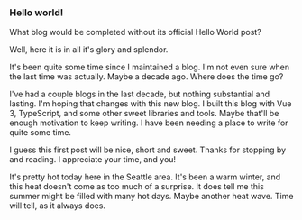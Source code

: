 ### Hello world!
What blog would be completed without its official Hello World post?

Well, here it is in all it's glory and splendor.

It's been quite some time since I maintained a blog. I'm not even sure 
when the last time was actually. Maybe a decade ago. Where does the time go?

I've had a couple blogs in the last decade, but nothing substantial and lasting.
I'm hoping that changes with this new blog. I built this blog with Vue 3, TypeScript, 
and some other sweet libraries and tools. Maybe that'll be enough motivation to keep
writing. I have been needing a place to write for quite some time.

I guess this first post will be nice, short and sweet. Thanks for stopping by and 
reading. I appreciate your time, and you!

It's pretty hot today here in the Seattle area. It's been a warm winter, and this
heat doesn't come as too much of a surprise. It does tell me this summer might be
filled with many hot days. Maybe another heat wave. Time will tell, as it always does.